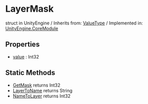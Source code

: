 # LayerMask
struct in UnityEngine
 / Inherits from: <a href="https://docs.unity3d.com/6000.0/Documentation/ScriptReference/ValueType.html" target="_blank">ValueType</a> / Implemented in: <a href="https://docs.unity3d.com/6000.0/Documentation/ScriptReference/UnityEngine.CoreModule.html" target="_blank">UnityEngine.CoreModule</a>
## Properties
- <a href="https://docs.unity3d.com/6000.0/Documentation/ScriptReference/LayerMask-value.html" target="_blank">value</a> : Int32
## Static Methods
- <a href="https://docs.unity3d.com/6000.0/Documentation/ScriptReference/LayerMask.GetMask.html" target="_blank">GetMask</a> returns Int32
- <a href="https://docs.unity3d.com/6000.0/Documentation/ScriptReference/LayerMask.LayerToName.html" target="_blank">LayerToName</a> returns String
- <a href="https://docs.unity3d.com/6000.0/Documentation/ScriptReference/LayerMask.NameToLayer.html" target="_blank">NameToLayer</a> returns Int32
